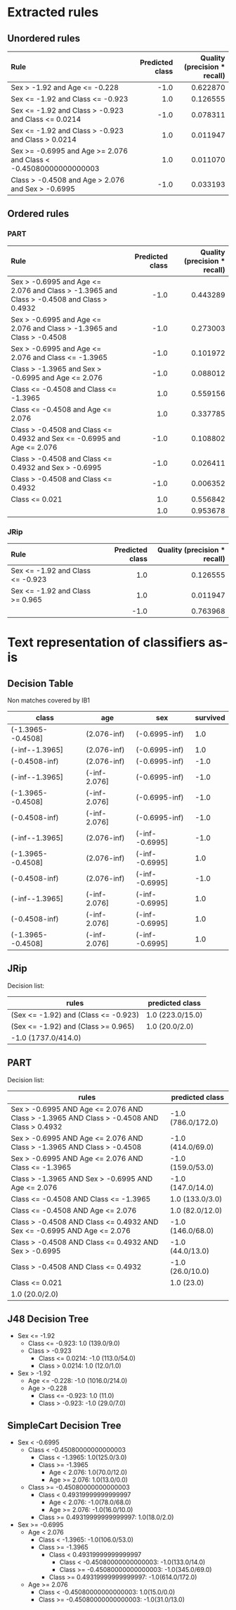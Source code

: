 # Extracted rules

## Unordered rules

| Rule | Predicted class | Quality (precision * recall) |
|:----|----:|----:|
| Sex > -1.92 and Age <= -0.228 | -1.0 | 0.622870 |
| Sex <= -1.92 and Class <= -0.923 | 1.0 | 0.126555 |
| Sex <= -1.92 and Class > -0.923 and Class <= 0.0214 | -1.0 | 0.078311 |
| Sex <= -1.92 and Class > -0.923 and Class > 0.0214 | 1.0 | 0.011947 |
| Sex >= -0.6995 and Age >= 2.076 and Class < -0.45080000000000003 | 1.0 | 0.011070 |
| Class > -0.4508 and Age > 2.076 and Sex > -0.6995 | -1.0 | 0.033193 |

## Ordered rules

### PART

| Rule | Predicted class | Quality (precision * recall) |
|:----|----:|----:|
| Sex > -0.6995 and Age <= 2.076 and Class > -1.3965 and Class > -0.4508 and Class > 0.4932 | -1.0 | 0.443289 |
| Sex > -0.6995 and Age <= 2.076 and Class > -1.3965 and Class > -0.4508 | -1.0 | 0.273003 |
| Sex > -0.6995 and Age <= 2.076 and Class <= -1.3965 | -1.0 | 0.101972 |
| Class > -1.3965 and Sex > -0.6995 and Age <= 2.076 | -1.0 | 0.088012 |
| Class <= -0.4508 and Class <= -1.3965 | 1.0 | 0.559156 |
| Class <= -0.4508 and Age <= 2.076 | 1.0 | 0.337785 |
| Class > -0.4508 and Class <= 0.4932 and Sex <= -0.6995 and Age <= 2.076 | -1.0 | 0.108802 |
| Class > -0.4508 and Class <= 0.4932 and Sex > -0.6995 | -1.0 | 0.026411 |
| Class > -0.4508 and Class <= 0.4932 | -1.0 | 0.006352 |
| Class <= 0.021 | 1.0 | 0.556842 |
|  | 1.0 | 0.953678 |


### JRip

| Rule | Predicted class | Quality (precision * recall) |
|:----|----:|----:|
| Sex <= -1.92 and Class <= -0.923 | 1.0 | 0.126555 |
| Sex <= -1.92 and Class >= 0.965 | 1.0 | 0.011947 |
|  | -1.0 | 0.763968 |


# Text representation of classifiers as-is

## Decision Table

Non matches covered by IB1

class|age|sex|survived
---|---|---|---
(-1.3965--0.4508]|(2.076-inf)|(-0.6995-inf)|1.0
(-inf--1.3965]|(2.076-inf)|(-0.6995-inf)|1.0
(-0.4508-inf)|(2.076-inf)|(-0.6995-inf)|-1.0
(-inf--1.3965]|(-inf-2.076]|(-0.6995-inf)|-1.0
(-1.3965--0.4508]|(-inf-2.076]|(-0.6995-inf)|-1.0
(-0.4508-inf)|(-inf-2.076]|(-0.6995-inf)|-1.0
(-inf--1.3965]|(2.076-inf)|(-inf--0.6995]|-1.0
(-1.3965--0.4508]|(2.076-inf)|(-inf--0.6995]|1.0
(-0.4508-inf)|(2.076-inf)|(-inf--0.6995]|-1.0
(-inf--1.3965]|(-inf-2.076]|(-inf--0.6995]|1.0
(-0.4508-inf)|(-inf-2.076]|(-inf--0.6995]|1.0
(-1.3965--0.4508]|(-inf-2.076]|(-inf--0.6995]|1.0

## JRip

Decision list:

rules | predicted class
---|---
(Sex <= -1.92) and (Class <= -0.923)|1.0 (223.0/15.0)
(Sex <= -1.92) and (Class >= 0.965)|1.0 (20.0/2.0)
|-1.0 (1737.0/414.0)


## PART

Decision list:

rules | predicted class
---|---
Sex > -0.6995 AND Age <= 2.076 AND Class > -1.3965 AND Class > -0.4508 AND Class > 0.4932|-1.0 (786.0/172.0)
Sex > -0.6995 AND Age <= 2.076 AND Class > -1.3965 AND Class > -0.4508|-1.0 (414.0/69.0)
Sex > -0.6995 AND Age <= 2.076 AND Class <= -1.3965|-1.0 (159.0/53.0)
Class > -1.3965 AND Sex > -0.6995 AND Age <= 2.076|-1.0 (147.0/14.0)
Class <= -0.4508 AND Class <= -1.3965|1.0 (133.0/3.0)
Class <= -0.4508 AND Age <= 2.076|1.0 (82.0/12.0)
Class > -0.4508 AND Class <= 0.4932 AND Sex <= -0.6995 AND Age <= 2.076|-1.0 (146.0/68.0)
Class > -0.4508 AND Class <= 0.4932 AND Sex > -0.6995|-1.0 (44.0/13.0)
Class > -0.4508 AND Class <= 0.4932|-1.0 (26.0/10.0)
Class <= 0.021|1.0 (23.0)
|1.0 (20.0/2.0)


## J48 Decision Tree

* Sex <= -1.92
	* Class <= -0.923: 1.0 (139.0/9.0)
	* Class > -0.923
		* Class <= 0.0214: -1.0 (113.0/54.0)
		* Class > 0.0214: 1.0 (12.0/1.0)
* Sex > -1.92
	* Age <= -0.228: -1.0 (1016.0/214.0)
	* Age > -0.228
		* Class <= -0.923: 1.0 (11.0)
		* Class > -0.923: -1.0 (29.0/7.0)


## SimpleCart Decision Tree

* Sex < -0.6995
	* Class < -0.45080000000000003
		* Class < -1.3965: 1.0(125.0/3.0)
		* Class >= -1.3965
			* Age < 2.076: 1.0(70.0/12.0)
			* Age >= 2.076: 1.0(13.0/0.0)
	* Class >= -0.45080000000000003
		* Class < 0.49319999999999997
			* Age < 2.076: -1.0(78.0/68.0)
			* Age >= 2.076: -1.0(16.0/10.0)
		* Class >= 0.49319999999999997: 1.0(18.0/2.0)
* Sex >= -0.6995
	* Age < 2.076
		* Class < -1.3965: -1.0(106.0/53.0)
		* Class >= -1.3965
			* Class < 0.49319999999999997
				* Class < -0.45080000000000003: -1.0(133.0/14.0)
				* Class >= -0.45080000000000003: -1.0(345.0/69.0)
			* Class >= 0.49319999999999997: -1.0(614.0/172.0)
	* Age >= 2.076
		* Class < -0.45080000000000003: 1.0(15.0/0.0)
		* Class >= -0.45080000000000003: -1.0(31.0/13.0)


